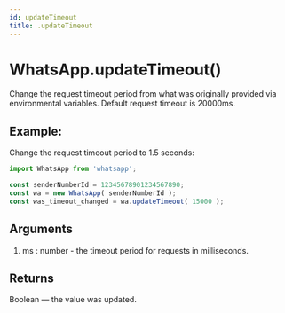 ```yaml
---
id: updateTimeout
title: .updateTimeout
---
```


# WhatsApp.updateTimeout()
Change the request timeout period from what was originally provided via environmental variables. Default request timeout is 20000ms.

## Example:
Change the request timeout period to 1.5 seconds:
```js
import WhatsApp from 'whatsapp';

const senderNumberId = 12345678901234567890;
const wa = new WhatsApp( senderNumberId );
const was_timeout_changed = wa.updateTimeout( 15000 );
```

## Arguments
1. ms : number - the timeout period for requests in milliseconds.

## Returns
Boolean — the value was updated.
